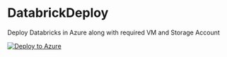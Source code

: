 # DatabrickDeploy
Deploy Databricks in Azure along with required VM and Storage Account

[![Deploy to Azure](http://azuredeploy.net/deploybutton.png)](https://portal.azure.com/#create/Microsoft.Template/uri/https%3A%2F%2Fraw.githubusercontent.com%2Fammeemke%2FDatabricksDeploy%2Fmaster%2Fazuredeploy.json)
